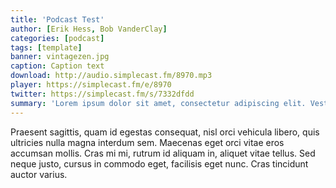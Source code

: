 ```yaml
---
title: 'Podcast Test'
author: [Erik Hess, Bob VanderClay]
categories: [podcast]
tags: [template]
banner: vintagezen.jpg
caption: Caption text
download: http://audio.simplecast.fm/8970.mp3
player: https://simplecast.fm/e/8970
twitter: https://simplecast.fm/s/7332dfdd
summary: 'Lorem ipsum dolor sit amet, consectetur adipiscing elit. Vestibulum at orci magna. Phasellus augue justo, sodales eu pulvinar ac, vulputate eget nulla. Mauris massa sem, tempor sed cursus et, semper tincidunt lacus.'
---
```


Praesent sagittis, quam id egestas consequat, nisl orci vehicula libero, quis ultricies nulla magna interdum sem. Maecenas eget orci vitae eros accumsan mollis. Cras mi mi, rutrum id aliquam in, aliquet vitae tellus. Sed neque justo, cursus in commodo eget, facilisis eget nunc. Cras tincidunt auctor varius.
